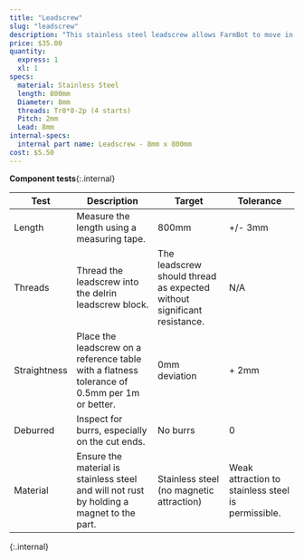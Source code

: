 ```yaml
---
title: "Leadscrew"
slug: "leadscrew"
description: "This stainless steel leadscrew allows FarmBot to move in the Z direction."
price: $35.00
quantity:
  express: 1
  xl: 1
specs:
  material: Stainless Steel
  length: 800mm
  Diameter: 8mm
  threads: Tr8*8-2p (4 starts)
  Pitch: 2mm
  Lead: 8mm
internal-specs:
  internal part name: Leadscrew - 8mm x 800mm
cost: $5.50
---
```


**Component tests**{:.internal}

|Test         |Description  |Target       |Tolerance    |
|-------------|-------------|-------------|-------------|
|Length       |Measure the length using a measuring tape.|800mm|+/- 3mm
|Threads      |Thread the leadscrew into the delrin leadscrew block.|The leadscrew should thread as expected without significant resistance.|N/A
|Straightness |Place the leadscrew on a reference table with a flatness tolerance of 0.5mm per 1m or better.|0mm deviation|+ 2mm
|Deburred     |Inspect for burrs, especially on the cut ends.|No burrs|0
|Material     |Ensure the material is stainless steel and will not rust by holding a magnet to the part.|Stainless steel (no magnetic attraction)|Weak attraction to stainless steel is permissible.
{:.internal}
